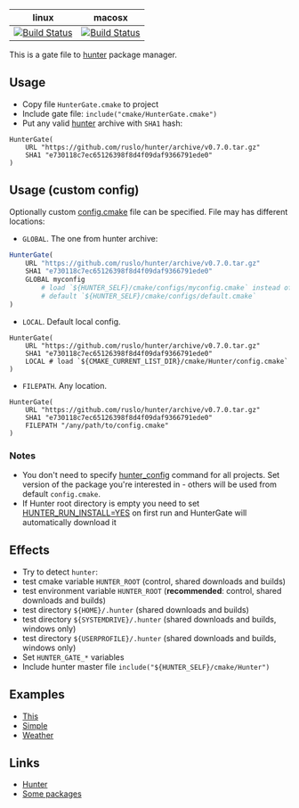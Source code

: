| linux                                     | macosx                                    |
|-------------------------------------------|-------------------------------------------|
| [![Build Status][link_master]][link_gate] | [![Build Status][link_macosx]][link_gate] |


[link_master]: https://travis-ci.org/hunter-packages/gate.png?branch=master
[link_macosx]: https://travis-ci.org/hunter-packages/gate.png?branch=travis.macosx
[link_gate]: https://travis-ci.org/hunter-packages/gate

This is a gate file to [hunter](https://github.com/ruslo/hunter) package manager.

## Usage

* Copy file `HunterGate.cmake` to project
* Include gate file: `include("cmake/HunterGate.cmake")`
* Put any valid [hunter](https://github.com/ruslo/hunter/releases) archive with `SHA1` hash:
```
HunterGate(
    URL "https://github.com/ruslo/hunter/archive/v0.7.0.tar.gz"
    SHA1 "e730118c7ec65126398f8d4f09daf9366791ede0"
)
```

## Usage (custom config)

Optionally custom [config.cmake][1] file can be specified. File may has different locations:

* `GLOBAL`. The one from hunter archive:
```cmake
HunterGate(
    URL "https://github.com/ruslo/hunter/archive/v0.7.0.tar.gz"
    SHA1 "e730118c7ec65126398f8d4f09daf9366791ede0"
    GLOBAL myconfig
        # load `${HUNTER_SELF}/cmake/configs/myconfig.cmake` instead of
        # default `${HUNTER_SELF}/cmake/configs/default.cmake`
)
```
* `LOCAL`. Default local config.
```
HunterGate(
    URL "https://github.com/ruslo/hunter/archive/v0.7.0.tar.gz"
    SHA1 "e730118c7ec65126398f8d4f09daf9366791ede0"
    LOCAL # load `${CMAKE_CURRENT_LIST_DIR}/cmake/Hunter/config.cmake`
)
```
* `FILEPATH`. Any location.
```
HunterGate(
    URL "https://github.com/ruslo/hunter/archive/v0.7.0.tar.gz"
    SHA1 "e730118c7ec65126398f8d4f09daf9366791ede0"
    FILEPATH "/any/path/to/config.cmake"
)
```

### Notes

* You don't need to specify [hunter_config][2] command for all projects. Set version of the package you're interested in - others will be used from default `config.cmake`.
* If Hunter root directory is empty you need to set [HUNTER_RUN_INSTALL=YES](https://github.com/ruslo/hunter/wiki/CMake-Variables-%28User%29#hunter_run_install) on first run and HunterGate will automatically download it

## Effects
* Try to detect `hunter`:
 * test cmake variable `HUNTER_ROOT` (control, shared downloads and builds)
 * test environment variable `HUNTER_ROOT` (**recommended**: control, shared downloads and builds)
 * test directory `${HOME}/.hunter` (shared downloads and builds)
 * test directory `${SYSTEMDRIVE}/.hunter` (shared downloads and builds, windows only)
 * test directory `${USERPROFILE}/.hunter` (shared downloads and builds, windows only)
* Set `HUNTER_GATE_*` variables
* Include hunter master file `include("${HUNTER_SELF}/cmake/Hunter")`

## Examples
* [This](https://github.com/hunter-packages/gate/blob/master/CMakeLists.txt)
* [Simple](https://github.com/forexample/hunter-simple)
* [Weather](https://github.com/ruslo/weather)

## Links
* [Hunter](https://github.com/ruslo/hunter)
* [Some packages](https://github.com/ruslo/hunter/wiki/Packages)

[1]: https://github.com/ruslo/hunter/blob/master/cmake/config.cmake
[2]: https://github.com/ruslo/hunter/wiki/Hunter-modules#hunter_config
